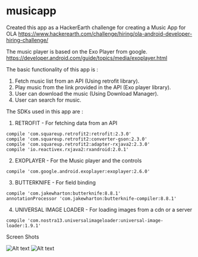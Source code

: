 # musicapp

Created this app as a HackerEarth challenge for creating a Music App for OLA 
https://www.hackerearth.com/challenge/hiring/ola-android-developer-hiring-challenge/

The music player is based on the Exo Player from google.
https://developer.android.com/guide/topics/media/exoplayer.html

The basic functionality of this app is :
  1. Fetch music list from an API (Using retrofit library).
  2. Play music from the link provided in the API (Exo player library).
  3. User can download the music (Using Download Manager).
  4. User can search for music.
  
The SDKs used in this app are :
  1. RETROFIT - For fetching data from an API
  ```android
  compile 'com.squareup.retrofit2:retrofit:2.3.0'
  compile 'com.squareup.retrofit2:converter-gson:2.3.0'
  compile 'com.squareup.retrofit2:adapter-rxjava2:2.3.0'
  compile 'io.reactivex.rxjava2:rxandroid:2.0.1'
  ```
  2. EXOPLAYER - For the Music player and the controls
  ```android
  compile 'com.google.android.exoplayer:exoplayer:2.6.0'
  ```
  3. BUTTERKNIFE - For field binding
  ```android
  compile 'com.jakewharton:butterknife:8.8.1'
  annotationProcessor 'com.jakewharton:butterknife-compiler:8.8.1'
  ```
  4. UNIVERSAL IMAGE LOADER - For loading images from a cdn or a server
  ```android
  compile 'com.nostra13.universalimageloader:universal-image-loader:1.9.1'
  ```

Screen Shots

![Alt text](/../master/screenshots/screen1.jpg?raw=true "Screen 1")
![Alt text](/../master/screenshots/screen2.jpg?raw=true "Screen 2")
